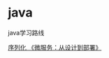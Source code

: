 # java
java学习路线


<a href="https://www.ibm.com/developerworks/cn/java/j-lo-serial/" target="_blank">序列化 </a>
<a href="https://github.com/DocsHome/microservices" target="_blank">《微服务：从设计到部署》 </a>
